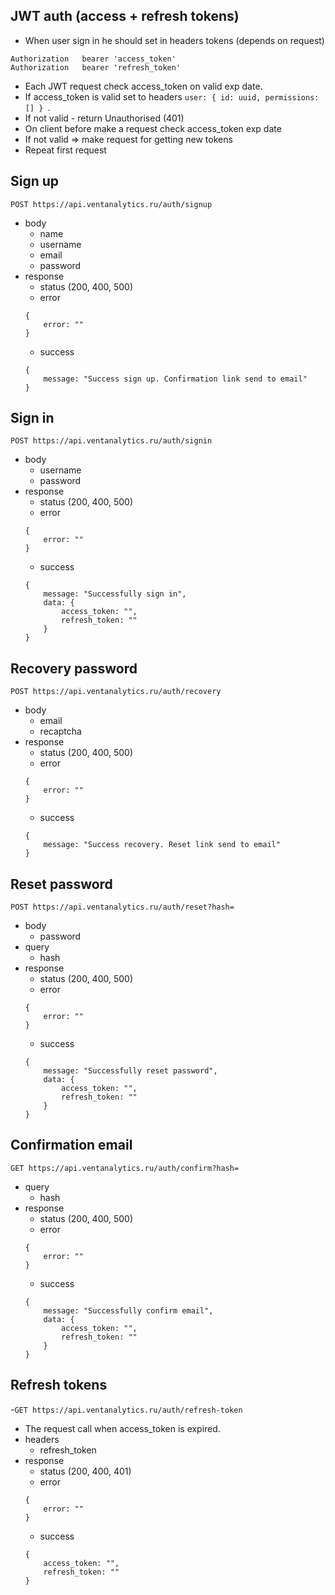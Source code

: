 ## JWT auth (access + refresh tokens)
- When user sign in he should set in headers tokens (depends on request)
```
Authorization   bearer 'access_token'
Authorization   bearer 'refresh_token'
```
- Each JWT request check access_token on valid exp date. 
- If access_token is valid set to headers `user: { id: uuid, permissions: [] } `.
- If not valid - return Unauthorised (401)
- On client before make a request check access_token exp date
- If not valid => make request for getting new tokens
- Repeat first request 


## Sign up
`POST https://api.ventanalytics.ru/auth/signup`
- body
    - name
    - username
    - email
    - password
- response
    - status (200, 400, 500)
    - error
    ```
    {
        error: ""
    }
    ```
    - success
    ```
    {
        message: "Success sign up. Confirmation link send to email"
    }
    ```
    
## Sign in
`POST https://api.ventanalytics.ru/auth/signin`
- body
    - username
    - password
- response
    - status (200, 400, 500)
    - error
    ```
    {
        error: ""
    }
    ```
    - success
    ```
    {
        message: "Successfully sign in",
        data: {
            access_token: "",
            refresh_token: ""
        }
    }
    ```
    
## Recovery password
`POST https://api.ventanalytics.ru/auth/recovery`
- body
    - email
    - recaptcha
- response
    - status (200, 400, 500)
    - error
    ```
    {
        error: ""
    }
    ```
    - success
    ```
    {
        message: "Success recovery. Reset link send to email"
    }
    ```
    
## Reset password
`POST https://api.ventanalytics.ru/auth/reset?hash=`
- body
    - password
- query
    - hash
- response
    - status (200, 400, 500)
    - error
    ```
    {
        error: ""
    }
    ```
    - success
    ```
    {
        message: "Successfully reset password",
        data: {
            access_token: "",
            refresh_token: ""
        }
    }
    ```
    
## Confirmation email
`GET https://api.ventanalytics.ru/auth/confirm?hash=`
- query
    - hash
- response
    - status (200, 400, 500)
    - error
    ```
    {
        error: ""
    }
    ```
    - success
    ```
    {
        message: "Successfully confirm email",
        data: {
            access_token: "",
            refresh_token: ""
        }
    }
    ```
    
    
## Refresh tokens	
-`GET https://api.ventanalytics.ru/auth/refresh-token`	
- The request call when access_token is expired. 	
- headers	
    - refresh_token	
- response	
    - status (200, 400, 401)	
    - error
    ```
    {	
        error: ""	
    }	
    ```	
    - success	
    ```	
    {	
        access_token: "",	
        refresh_token: ""	
    }